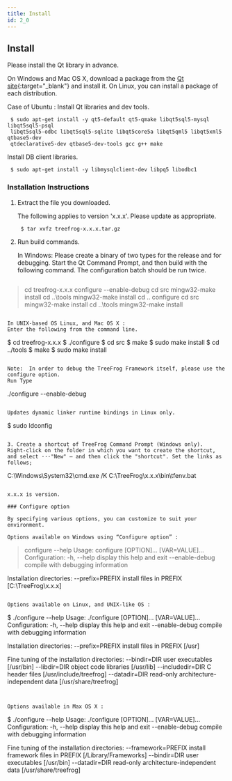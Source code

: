 ```yaml
---
title: Install
id: 2_0
---
```


## Install

Please install the Qt library in advance.

On Windows and Mac OS X, download a package from the [Qt site](http://qt-project.org/downloads){:target="_blank"} and install it.
On Linux, you can install a package of each distribution.

Case of Ubuntu :
  Install Qt libraries and dev tools.

```
 $ sudo apt-get install -y qt5-default qt5-qmake libqt5sql5-mysql libqt5sql5-psql 
 libqt5sql5-odbc libqt5sql5-sqlite libqt5core5a libqt5qml5 libqt5xml5 qtbase5-dev 
 qtdeclarative5-dev qtbase5-dev-tools gcc g++ make
```

 Install DB client libraries.

```
 $ sudo apt-get install -y libmysqlclient-dev libpq5 libodbc1
```

### Installation Instructions

1. Extract the file you downloaded.

   The following applies to version 'x.x.x'. Please update as appropriate.  
   
   ```
    $ tar xvfz treefrog-x.x.x.tar.gz
   ```

2. Run build commands. 
 
   In Windows:
   Please create a binary of two types for the release and for debugging.
   Start the Qt Command Prompt, and then build with the following command. The configuration batch should be run twice.

   ```
  > cd treefrog-x.x.x
  > configure --enable-debug
  > cd src
  > mingw32-make install
  > cd ..\tools
  > mingw32-make install
  > cd ..
  > configure
  > cd src
  > mingw32-make install
  > cd ..\tools
  > mingw32-make install
   ```

   In UNIX-based OS Linux, and Mac OS X :   
   Enter the following from the command line.

   ```
  $ cd treefrog-x.x.x
  $ ./configure
  $ cd src
  $ make
  $ sudo make install
  $ cd ../tools
  $ make
  $ sudo make install
   ```

   Note:  In order to debug the TreeFrog Framework itself, please use the configure option.
   Run Type  

   ```
./configure --enable-debug
   ```

   Updates dynamic linker runtime bindings in Linux only.

   ```
  $ sudo ldconfig
   ```  
 
3. Create a shortcut of TreeFrog Command Prompt (Windows only).
   Right-click on the folder in which you want to create the shortcut, and select ⋅⋅⋅"New" – and then click the "shortcut". Set the links as follows;

   ```
C:\Windows\System32\cmd.exe /K  C:\TreeFrog\x.x.x\bin\tfenv.bat
   ```

   x.x.x is version.

### Configure option

By specifying various options, you can customize to suit your environment.
 
Options available on Windows using “Configure option” :

```
> configure --help
Usage: configure [OPTION]... [VAR=VALUE]...
Configuration:
  -h, --help          display this help and exit
  --enable-debug      compile with debugging information

Installation directories:
  --prefix=PREFIX     install files in PREFIX [C:\TreeFrog\x.x.x]
```
  
Options available on Linux, and UNIX-like OS :

```
$ ./configure --help
Usage: ./configure [OPTION]... [VAR=VALUE]...
Configuration:
  -h, --help          display this help and exit
  --enable-debug      compile with debugging information

Installation directories:
  --prefix=PREFIX     install files in PREFIX [/usr]

Fine tuning of the installation directories:
  --bindir=DIR        user executables [/usr/bin]
  --libdir=DIR        object code libraries [/usr/lib]
  --includedir=DIR    C header files [/usr/include/treefrog]
  --datadir=DIR       read-only architecture-independent data [/usr/share/treefrog]
```
 

Options available in Max OS X :

```
$ ./configure --help
Usage: ./configure [OPTION]... [VAR=VALUE]...
Configuration:
  -h, --help          display this help and exit
  --enable-debug      compile with debugging information

Fine tuning of the installation directories:
  --framework=PREFIX  install framework files in PREFIX [/Library/Frameworks]
  --bindir=DIR        user executables [/usr/bin]
  --datadir=DIR       read-only architecture-independent data [/usr/share/treefrog]
```